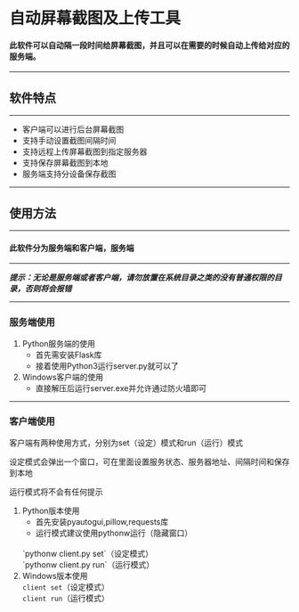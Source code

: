 # 自动屏幕截图及上传工具
#### 此软件可以自动隔一段时间给屏幕截图，并且可以在需要的时候自动上传给对应的服务端。
***
## 软件特点
***
* 客户端可以进行后台屏幕截图
* 支持手动设置截图间隔时间
* 支持远程上传屏幕截图到指定服务器
* 支持保存屏幕截图到本地
* 服务端支持分设备保存截图
***
## 使用方法
***
#### 此软件分为服务端和客户端，服务端
***
***提示：无论是服务端或者客户端，请勿放置在系统目录之类的没有普通权限的目录，否则将会报错***
***
### 服务端使用
1. Python服务端的使用
    - 首先需安装Flask库
    - 接着使用Python3运行server.py就可以了
2. Windows客户端的使用
    - 直接解压后运行server.exe并允许通过防火墙即可
***
### 客户端使用
客户端有两种使用方式，分别为set（设定）模式和run（运行）模式

设定模式会弹出一个窗口，可在里面设置服务状态、服务器地址、间隔时间和保存到本地

运行模式将不会有任何提示
1. Python版本使用
    - 首先安装pyautogui,pillow,requests库
    - 运行模式建议使用pythonw运行（隐藏窗口）
    <br>
    `pythonw client.py set`（设定模式）
    <br>
    `pythonw client.py run`（运行模式）
2. Windows版本使用
    <br>
    `client set`（设定模式）
    <br>
    `client run`（运行模式）
